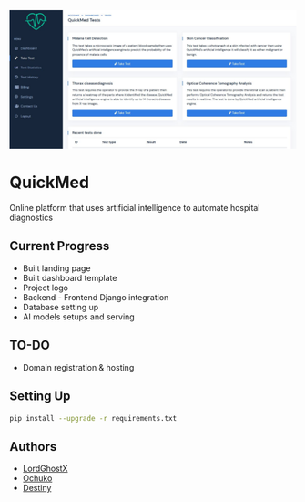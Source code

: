 ![home.jpg](home.jpg)
# QuickMed

Online platform that uses artificial intelligence to automate hospital diagnostics

## Current Progress
* Built landing page
* Built dashboard template
* Project logo
* Backend - Frontend Django integration
* Database setting up
* AI models setups and serving

## TO-DO
* Domain registration & hosting

## Setting Up
```bash
pip install --upgrade -r requirements.txt
```


## Authors
* [LordGhostX](https://github.com/LordGhostX)
* [Ochuko](https://github.com/Chukslord1)
* [Destiny](https://github.com/Destiny251)
